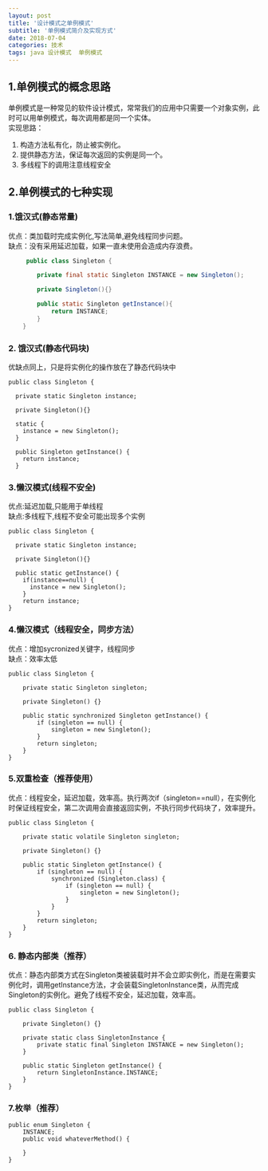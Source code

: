 ```yaml
---
layout: post
title: '设计模式之单例模式'
subtitle: '单例模式简介及实现方式'
date: 2018-07-04
categories: 技术
tags: java 设计模式  单例模式
---
```


## 1.单例模式的概念思路

单例模式是一种常见的软件设计模式，常常我们的应用中只需要一个对象实例，此时可以用单例模式，每次调用都是同一个实体。  
实现思路：

1.  构造方法私有化，防止被实例化。
2.  提供静态方法，保证每次返回的实例是同一个。
3.  多线程下的调用注意线程安全

## 2.单例模式的七种实现

### 1.饿汉式(静态常量)

优点：类加载时完成实例化,写法简单,避免线程同步问题。  
缺点：没有采用延迟加载，如果一直未使用会造成内存浪费。

```java
	 public class Singleton {

        private final static Singleton INSTANCE = new Singleton();

        private Singleton(){}

        public static Singleton getInstance(){
            return INSTANCE;
        }
    }
 ```

   

### 2\. 饿汉式(静态代码块)

优缺点同上，只是将实例化的操作放在了静态代码块中

    public class Singleton {

      private static Singleton instance;

      private Singleton(){}

      static {
        instance = new Singleton();
      }

      public Singleton getInstance() {
        return instance;
      }

### 3.懒汉模式(线程不安全)

优点:延迟加载,只能用于单线程  
缺点:多线程下,线程不安全可能出现多个实例

    public class Singleton {

      private static Singleton instance;

      private Singleton(){}

      public static getInstance() {
        if(instance==null) {
          instance = new Singleton();
        }
        return instance;
    }

### 4.懒汉模式（线程安全，同步方法）

优点：增加sycronized关键字，线程同步  
缺点：效率太低

    public class Singleton {

        private static Singleton singleton;

        private Singleton() {}

        public static synchronized Singleton getInstance() {
            if (singleton == null) {
                singleton = new Singleton();
            }
            return singleton;
        }
    }

### 5.双重检查（推荐使用）

优点：线程安全，延迟加载，效率高。执行两次if（singleton==null），在实例化时保证线程安全，第二次调用会直接返回实例，不执行同步代码块了，效率提升。

    public class Singleton {

        private static volatile Singleton singleton;

        private Singleton() {}

        public static Singleton getInstance() {
            if (singleton == null) {
                synchronized (Singleton.class) {
                    if (singleton == null) {
                        singleton = new Singleton();
                    }
                }
            }
            return singleton;
        }
    }

### 6\. 静态内部类（推荐）

优点：静态内部类方式在Singleton类被装载时并不会立即实例化，而是在需要实例化时，调用getInstance方法，才会装载SingletonInstance类，从而完成Singleton的实例化。避免了线程不安全，延迟加载，效率高。

    public class Singleton {

        private Singleton() {}

        private static class SingletonInstance {
            private static final Singleton INSTANCE = new Singleton();
        }

        public static Singleton getInstance() {
            return SingletonInstance.INSTANCE;
        }
    }

### 7.枚举（推荐）

    public enum Singleton {
        INSTANCE;
        public void whateverMethod() {

        }
    }